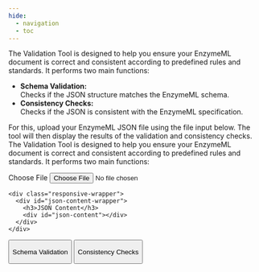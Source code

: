```yaml
---
hide:
  - navigation
  - toc
---
```


<div class="container">
  <div class="instructions">
    <p>
      The Validation Tool is designed to help you ensure your EnzymeML document is correct and consistent according to predefined rules and standards. It performs two main functions:
    </p>
    <ul>
      <li>
        <strong>Schema Validation:</strong>
        <br>
          Checks if the JSON structure matches the EnzymeML schema.
        </br>
      </li>
      <li>
        <strong>Consistency Checks:</strong>
        <br>
          Checks if the JSON is consistent with the EnzymeML specification.
        </br>
      </li>
    </ul>
    <p>
      For this, upload your EnzymeML JSON file using the file input below. The tool will then display the results of the validation and consistency checks.
      The Validation Tool is designed to help you ensure your EnzymeML document is correct and consistent according to predefined rules and standards. It performs two main functions:
    </p>
    <label for="file-input" class="upload-label">Choose File</label>
    <input type="file" id="file-input" class="upload-input" />

    <div class="responsive-wrapper">
      <div id="json-content-wrapper">
        <h3>JSON Content</h3>
        <div id="json-content"></div>
      </div>
    </div>

  </div>

  <div class="result-container">
    <div class="tabs">
      <button id="tab-validation" class="tab tab-active">
        <div class="tab-heading">
          <p>Schema Validation</p>
          <p id="valid-errors">
        </div>
      </button>
      <button id="tab-consistency" class="tab">
        <div class="tab-heading">
          <p>Consistency Checks</p>
          <p id="cons-errors">
        </div>
      </button>
    </div>
    <div id="validation" class="results results-active">
      <!-- Validation results will be displayed here -->
    </div>
    <div id="consistency" class="results">
      <!-- Consistency results will be displayed here -->
    </div>
  </div>
</div>

<link href="../css/treeviewer.css" rel="stylesheet" />
<script type="module">
  import validationPipeline from '../js/validation.js';

document.getElementById("file-input").addEventListener("change", validationPipeline);

document.getElementById("tab-validation").addEventListener("click", function () {
document.getElementById("validation").classList.add("results-active");
document.getElementById("consistency").classList.remove("results-active");
this.classList.add("tab-active");
document.getElementById("tab-consistency").classList.remove("tab-active");
});

document.getElementById("tab-consistency").addEventListener("click", function () {
document.getElementById("validation").classList.remove("results-active");
document.getElementById("consistency").classList.add("results-active");
this.classList.add("tab-active");
document.getElementById("tab-validation").classList.remove("tab-active");
});
</script>
